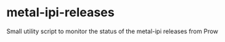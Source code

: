 # metal-ipi-releases
Small utility script to monitor the status of the metal-ipi releases from Prow
